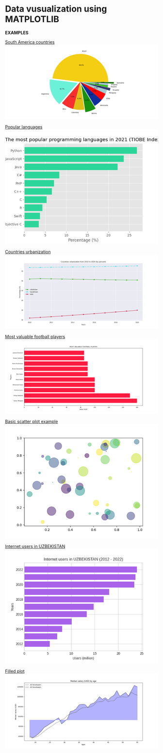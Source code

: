 # Data vusualization using MATPLOTLIB

**EXAMPLES**

[South America countries](South%20america.py)
<img src="./.figs/South%20america.png" />


[Popular languages](programming_languages.py)
<img src="./.figs/Popular%20languages.png"/>


[Countries urbanization](Urbanization.py)
<img src="./.figs/Urbanization.png"/>


[Most valuable football players](valuable_players.py)
<img src="./.figs/football_players.png"/>


[Basic scatter plot example](./scatter.py)
<img src="./.figs/basic-scatter.png"/>


[Internet users in UZBEKISTAN](./internet-users-uzbekistan.py)
<img src="./.figs/internet_users_in_uzbekistan.png" />

[Filled plot](./filled-plot.py)
<img src="./.figs/filled-plot.png" />